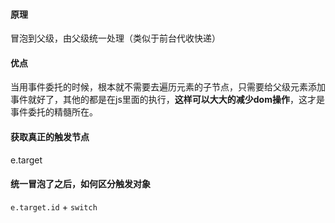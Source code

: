 #### 原理
冒泡到父级，由父级统一处理（类似于前台代收快递）

#### 优点
当用事件委托的时候，根本就不需要去遍历元素的子节点，只需要给父级元素添加事件就好了，其他的都是在js里面的执行，<strong>这样可以大大的减少dom操作</strong>，这才是事件委托的精髓所在。

#### 获取真正的触发节点
e.target

#### 统一冒泡了之后，如何区分触发对象
`e.target.id` + `switch `

